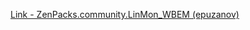 [Link - ZenPacks.community.LinMon_WBEM (epuzanov)](https://github.com/epuzanov/ZenPacks.community.LinMon_WBEM)
